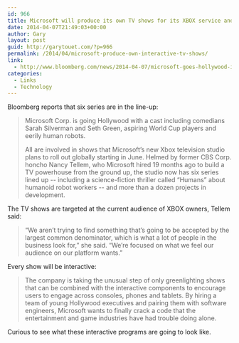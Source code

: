 ```yaml
---
id: 966
title: Microsoft will produce its own TV shows for its XBOX service and test interactive ways to watch TV
date: 2014-04-07T21:49:03+00:00
author: Gary
layout: post
guid: http://garytouet.com/?p=966
permalink: /2014/04/microsoft-produce-own-interactive-tv-shows/
link:
  - http://www.bloomberg.com/news/2014-04-07/microsoft-goes-hollywood-in-amazon-like-programming-push.html
categories:
  - Links
  - Technology
---
```


Bloomberg reports that six series are in the line-up:
<blockquote>Microsoft Corp. is going Hollywood with a cast including comedians Sarah Silverman and Seth Green, aspiring World Cup players and eerily human robots.

All are involved in shows that Microsoft’s new Xbox television studio plans to roll out globally starting in June. Helmed by former CBS Corp. honcho Nancy Tellem, who Microsoft hired 19 months ago to build a TV powerhouse from the ground up, the studio now has six series lined up -- including a science-fiction thriller called “Humans” about humanoid robot workers -- and more than a dozen projects in development.</blockquote>

The TV shows are targeted at the current audience of XBOX owners, Tellem said:
<blockquote>“We aren’t trying to find something that’s going to be accepted by the largest common denominator, which is what a lot of people in the business look for,” she said. “We’re focused on what we feel our audience on our platform wants.”</blockquote>

Every show will be interactive:
<blockquote>The company is taking the unusual step of only greenlighting shows that can be combined with the interactive components to encourage users to engage across consoles, phones and tablets. By hiring a team of young Hollywood executives and pairing them with software engineers, Microsoft wants to finally crack a code that the entertainment and game industries have had trouble doing alone.</blockquote>

Curious to see what these interactive programs are going to look like.
